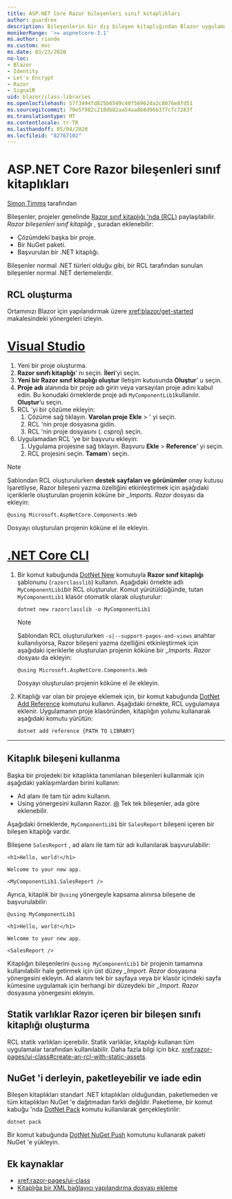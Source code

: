 ```yaml
---
title: ASP.NET Core Razor bileşenleri sınıf kitaplıkları
author: guardrex
description: Bileşenlerin bir dış bileşen kitaplığından Blazor uygulamalara nasıl dahil edileceğini öğrenin.
monikerRange: '>= aspnetcore-3.1'
ms.author: riande
ms.custom: mvc
ms.date: 03/23/2020
no-loc:
- Blazor
- Identity
- Let's Encrypt
- Razor
- SignalR
uid: blazor/class-libraries
ms.openlocfilehash: 57f3494fd825b6549c40f56962da2c8076e8fd51
ms.sourcegitcommit: 70e5f982c218db82aa54aa8b8d96b377cfc7283f
ms.translationtype: MT
ms.contentlocale: tr-TR
ms.lasthandoff: 05/04/2020
ms.locfileid: "82767102"
---
```

# <a name="aspnet-core-razor-components-class-libraries"></a>ASP.NET Core Razor bileşenleri sınıf kitaplıkları

[Simon Timms](https://github.com/stimms) tarafından

Bileşenler, projeler genelinde [Razor sınıf kitaplığı 'nda (RCL)](xref:razor-pages/ui-class) paylaşılabilir. *Razor bileşenleri sınıf kitaplığı* , şuradan eklenebilir:

* Çözümdeki başka bir proje.
* Bir NuGet paketi.
* Başvurulan bir .NET kitaplığı.

Bileşenler normal .NET türleri olduğu gibi, bir RCL tarafından sunulan bileşenler normal .NET derlemelerdir.

## <a name="create-an-rcl"></a>RCL oluşturma

Ortamınızı Blazor için yapılandırmak üzere <xref:blazor/get-started> makalesindeki yönergeleri izleyin.

# <a name="visual-studio"></a>[Visual Studio](#tab/visual-studio)

1. Yeni bir proje oluşturma.
1. **Razor sınıfı kitaplığı**' nı seçin. **İleri**’yi seçin.
1. **Yeni bir Razor sınıf kitaplığı oluştur** Iletişim kutusunda **Oluştur**' u seçin.
1. **Proje adı** alanında bir proje adı girin veya varsayılan proje adını kabul edin. Bu konudaki örneklerde proje adı `MyComponentLib1`kullanılır. **Oluştur**’u seçin.
1. RCL 'yi bir çözüme ekleyin:
   1. Çözüme sağ tıklayın. **Varolan proje** **Ekle** > ' yi seçin.
   1. RCL 'nin proje dosyasına gidin.
   1. RCL 'nin proje dosyasını (*. csproj*) seçin.
1. Uygulamadan RCL 'ye bir başvuru ekleyin:
   1. Uygulama projesine sağ tıklayın. Başvuru **Ekle** > **Reference**' yi seçin.
   1. RCL projesini seçin. **Tamam**’ı seçin.

> [!NOTE]
> Şablondan RCL oluşturulurken **destek sayfaları ve görünümler** onay kutusu Işaretliyse, Razor bileşeni yazma özelliğini etkinleştirmek için aşağıdaki içeriklerle oluşturulan projenin köküne bir *_Imports. Razor* dosyası da ekleyin:
>
> ```razor
> @using Microsoft.AspNetCore.Components.Web
> ```
>
> Dosyayı oluşturulan projenin köküne el ile ekleyin.

# <a name="net-core-cli"></a>[.NET Core CLI](#tab/netcore-cli)

1. Bir komut kabuğunda [DotNet New](/dotnet/core/tools/dotnet-new) komutuyla **Razor sınıf kitaplığı** şablonunu (`razorclasslib`) kullanın. Aşağıdaki örnekte adlı `MyComponentLib1`bir RCL oluşturulur. Komut yürütüldüğünde, tutan `MyComponentLib1` klasör otomatik olarak oluşturulur:

   ```dotnetcli
   dotnet new razorclasslib -o MyComponentLib1
   ```

   > [!NOTE]
   > Şablondan RCL oluşturulurken `-s|--support-pages-and-views` anahtar kullanılıyorsa, Razor bileşeni yazma özelliğini etkinleştirmek için aşağıdaki içeriklerle oluşturulan projenin köküne bir *_Imports. Razor* dosyası da ekleyin:
   >
   > ```razor
   > @using Microsoft.AspNetCore.Components.Web
   > ```
   >
   > Dosyayı oluşturulan projenin köküne el ile ekleyin.

1. Kitaplığı var olan bir projeye eklemek için, bir komut kabuğunda [DotNet Add Reference](/dotnet/core/tools/dotnet-add-reference) komutunu kullanın. Aşağıdaki örnekte, RCL uygulamaya eklenir. Uygulamanın proje klasöründen, kitaplığın yolunu kullanarak aşağıdaki komutu yürütün:

   ```dotnetcli
   dotnet add reference {PATH TO LIBRARY}
   ```

---

## <a name="consume-a-library-component"></a>Kitaplık bileşeni kullanma

Başka bir projedeki bir kitaplıkta tanımlanan bileşenleri kullanmak için aşağıdaki yaklaşımlardan birini kullanın:

* Ad alanı ile tam tür adını kullanın.
* Using yönergesini kullanın Razor. [ \@](xref:mvc/views/razor#using) Tek tek bileşenler, ada göre eklenebilir.

Aşağıdaki örneklerde, `MyComponentLib1` bir `SalesReport` bileşeni içeren bir bileşen kitaplığı vardır.

Bileşene `SalesReport` , ad alanı ile tam tür adı kullanılarak başvurulabilir:

```razor
<h1>Hello, world!</h1>

Welcome to your new app.

<MyComponentLib1.SalesReport />
```

Ayrıca, kitaplık bir `@using` yönergeyle kapsama alınırsa bileşene de başvurulabilir:

```razor
@using MyComponentLib1

<h1>Hello, world!</h1>

Welcome to your new app.

<SalesReport />
```

Kitaplığın bileşenlerini `@using MyComponentLib1` bir projenin tamamına kullanılabilir hale getirmek için üst düzey *_Import. Razor* dosyasına yönergesini ekleyin. Ad alanını tek bir sayfaya veya bir klasör içindeki sayfa kümesine uygulamak için herhangi bir düzeydeki bir *_Import. Razor* dosyasına yönergesini ekleyin.

## <a name="create-a-razor-components-class-library-with-static-assets"></a>Statik varlıklar Razor içeren bir bileşen sınıfı kitaplığı oluşturma

RCL statik varlıkları içerebilir. Statik varlıklar, kitaplığı kullanan tüm uygulamalar tarafından kullanılabilir. Daha fazla bilgi için bkz. <xref:razor-pages/ui-class#create-an-rcl-with-static-assets>.

## <a name="build-pack-and-ship-to-nuget"></a>NuGet 'i derleyin, paketleyebilir ve iade edin

Bileşen kitaplıkları standart .NET kitaplıkları olduğundan, paketlemeden ve tüm kitaplıkları NuGet 'e dağıtmadan farklı değildir. Paketleme, bir komut kabuğu 'nda [DotNet Pack](/dotnet/core/tools/dotnet-pack) komutu kullanılarak gerçekleştirilir:

```dotnetcli
dotnet pack
```

Bir komut kabuğunda [DotNet NuGet Push](/dotnet/core/tools/dotnet-nuget-push) komutunu kullanarak paketi NuGet 'e yükleyin.

## <a name="additional-resources"></a>Ek kaynaklar

* <xref:razor-pages/ui-class>
* [Kitaplığa bir XML bağlayıcı yapılandırma dosyası ekleme](xref:host-and-deploy/blazor/configure-linker#add-an-xml-linker-configuration-file-to-a-library)
